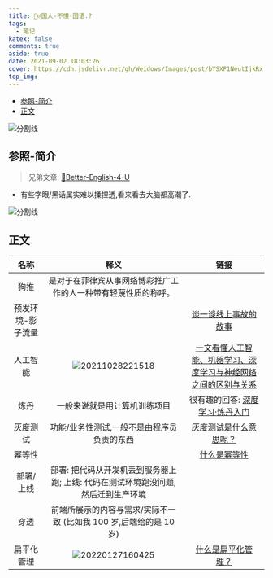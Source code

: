 ```yaml
---
title: 🤷‍♂️国人-不懂-国语.?
tags:
  - 笔记
katex: false
comments: true
aside: true
date: 2021-09-02 18:03:26
cover: https://cdn.jsdelivr.net/gh/Weidows/Images/post/bYSXP1NeutIjkRx.jpg
top_img:
---
```


<!--
 * @?: *********************************************************************
 * @Author: Weidows
 * @LastEditors: Weidows
 * @LastEditTime: 2022-01-27 21:25:38
 * @FilePath: \Blog-private\source\_posts\others\Better-Chinese.md
 * @Description:
 * @!: *********************************************************************
-->

- [参照-简介](#参照-简介)
- [正文](#正文)

<a>![分割线](https://cdn.jsdelivr.net/gh/Weidows/Images/img/divider.png)</a>

## 参照-简介

> 兄弟文章: [🧀Better-English-4-U](../Better-English)

- 有些字眼/黑话属实难以揉捏透,看来看去大脑都高潮了.

<a>![分割线](https://cdn.jsdelivr.net/gh/Weidows/Images/img/divider.png)</a>

## 正文

|       名称        |                                         释义                                          |                                                                链接                                                                |
| :---------------: | :-----------------------------------------------------------------------------------: | :--------------------------------------------------------------------------------------------------------------------------------: |
|       狗推        |            是对于在菲律宾从事网络博彩推广工作的人一种带有轻蔑性质的称呼。             |
| 预发环境-影子流量 |                                                                                       |                                [谈一谈线上事故的故事](https://segmentfault.com/a/1190000039805146)                                 |
|     人工智能      | <img src="https://cdn.jsdelivr.net/gh/Weidows/Images/post/ZCXDmhEQoFkK7Jd.png" alt="20211028221518" />  |              [一文看懂人工智能、机器学习、深度学习与神经网络之间的区别与关系](https://zhuanlan.zhihu.com/p/86794447)               |
|       炼丹        |                             一般来说就是用计算机训练项目                              | 很有趣的回答: [深度学习·炼丹入门](https://zhuanlan.zhihu.com/p/23781756?utm_source=qq&utm_medium=social&utm_oi=807874781918658560) |
|     灰度测试      |                      功能/业务性测试,一般不是由程序员负责的东西                       |                                  [灰度测试是什么意思呢？](https://zhuanlan.zhihu.com/p/124912164)                                  |
|      幂等性       |                                                                                       |                             [什么是幂等性](https://blog.csdn.net/miachen520/article/details/91039661)                              |
|     部署/上线     |   部署: 把代码从开发机丢到服务器上跑; 上线: 代码在测试环境跑没问题,然后迁到生产环境   |
|       穿透        |          前端所展示的内容与需求/实际不一致 (比如我 100 岁,后端给的是 10 岁)           |
|    扁平化管理     | <img src="https://cdn.jsdelivr.net/gh/Weidows/Images/post/voLr38KaVhCEznH.png" alt="20220127160425" /> |                                   [什么是扁平化管理？](https://www.zhihu.com/question/37902193)                                    |
